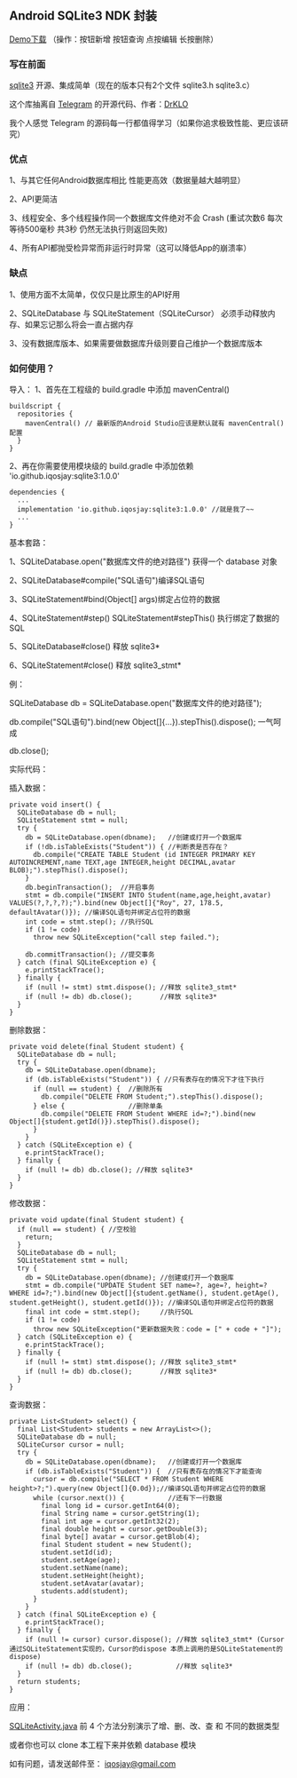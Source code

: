 
## Android SQLite3 NDK 封装

[Demo下载](https://github.com/iqosjay/SQLite3/releases/download/1.0.0/sqlite3_demo_1.0.0.apk)
（操作：按钮新增 按钮查询 点按编辑 长按删除）

### 写在前面 

[sqlite3](https://sqlite.org/index.html) 开源、集成简单（现在的版本只有2个文件 sqlite3.h sqlite3.c）

这个库抽离自 [Telegram](https://github.com/DrKLO/Telegram) 的开源代码、作者：[DrKLO](https://github.com/DrKLO)

我个人感觉 Telegram 的源码每一行都值得学习（如果你追求极致性能、更应该研究）

### 优点

1、与其它任何Android数据库相比 性能更高效（数据量越大越明显）

2、API更简洁

3、线程安全、多个线程操作同一个数据库文件绝对不会 Crash (重试次数6 每次等待500毫秒 共3秒 仍然无法执行则返回失败)

4、所有API都抛受检异常而非运行时异常（这可以降低App的崩溃率）

### 缺点

1、使用方面不太简单，仅仅只是比原生的API好用

2、SQLiteDatabase 与 SQLiteStatement（SQLiteCursor） 必须手动释放内存、如果忘记那么将会一直占据内存

3、没有数据库版本、如果需要做数据库升级则要自己维护一个数据库版本


### 如何使用？

导入：
1、首先在工程级的 build.gradle 中添加 mavenCentral()

```
buildscript {
  repositories {
    mavenCentral() // 最新版的Android Studio应该是默认就有 mavenCentral() 配置
  }
}
```

2、再在你需要使用模块级的 build.gradle 中添加依赖 'io.github.iqosjay:sqlite3:1.0.0'

```
dependencies {
  ...
  implementation 'io.github.iqosjay:sqlite3:1.0.0' //就是我了~~
  ...
}
```

基本套路：

1、SQLiteDatabase.open("数据库文件的绝对路径") 获得一个 database 对象

2、SQLiteDatabase#compile("SQL语句")编译SQL语句

3、SQLiteStatement#bind(Object[] args)绑定占位符的数据

4、SQLiteStatement#step() SQLiteStatement#stepThis() 执行绑定了数据的SQL

5、SQLiteDatabase#close()  释放 sqlite3*

6、SQLiteStatement#close() 释放 sqlite3_stmt*

例：

SQLiteDatabase db = SQLiteDatabase.open("数据库文件的绝对路径");

db.compile("SQL语句").bind(new Object[]{...}).stepThis().dispose(); 一气呵成

db.close();

实际代码：

插入数据：
```
private void insert() {
  SQLiteDatabase db = null;
  SQLiteStatement stmt = null;
  try {
    db = SQLiteDatabase.open(dbname);   //创建或打开一个数据库
    if (!db.isTableExists("Student")) { //判断表是否存在？
      db.compile("CREATE TABLE Student (id INTEGER PRIMARY KEY AUTOINCREMENT,name TEXT,age INTEGER,height DECIMAL,avatar BLOB);").stepThis().dispose();
    }
    db.beginTransaction();  //开启事务
    stmt = db.compile("INSERT INTO Student(name,age,height,avatar) VALUES(?,?,?,?);").bind(new Object[]{"Roy", 27, 178.5, defaultAvatar()}); //编译SQL语句并绑定占位符的数据
    int code = stmt.step(); //执行SQL
    if (1 != code)
      throw new SQLiteException("call step failed.");

    db.commitTransaction(); //提交事务
  } catch (final SQLiteException e) {
    e.printStackTrace();
  } finally {
    if (null != stmt) stmt.dispose(); //释放 sqlite3_stmt*
    if (null != db) db.close();       //释放 sqlite3*
  }
}
```

删除数据：
```
private void delete(final Student student) {
  SQLiteDatabase db = null;
  try {
    db = SQLiteDatabase.open(dbname);
    if (db.isTableExists("Student")) { //只有表存在的情况下才往下执行
      if (null == student) {  //删除所有
        db.compile("DELETE FROM Student;").stepThis().dispose();
      } else {                //删除单条
        db.compile("DELETE FROM Student WHERE id=?;").bind(new Object[]{student.getId()}).stepThis().dispose();
      }
    }
  } catch (SQLiteException e) {
    e.printStackTrace();
  } finally {
    if (null != db) db.close(); //释放 sqlite3*
  }
}
```

修改数据：
```
private void update(final Student student) {
  if (null == student) { //空校验
    return;
  }
  SQLiteDatabase db = null;
  SQLiteStatement stmt = null;
  try {
    db = SQLiteDatabase.open(dbname); //创建或打开一个数据库
    stmt = db.compile("UPDATE Student SET name=?, age=?, height=? WHERE id=?;").bind(new Object[]{student.getName(), student.getAge(), student.getHeight(), student.getId()}); //编译SQL语句并绑定占位符的数据
    final int code = stmt.step();     //执行SQL
    if (1 != code)
      throw new SQLiteException("更新数据失败：code = [" + code + "]");
  } catch (SQLiteException e) {
    e.printStackTrace();
  } finally {
    if (null != stmt) stmt.dispose(); //释放 sqlite3_stmt*
    if (null != db) db.close();       //释放 sqlite3*
  }
}
```

查询数据：
```
private List<Student> select() {
  final List<Student> students = new ArrayList<>();
  SQLiteDatabase db = null;
  SQLiteCursor cursor = null;
  try {
    db = SQLiteDatabase.open(dbname);   //创建或打开一个数据库
    if (db.isTableExists("Student")) {  //只有表存在的情况下才能查询
      cursor = db.compile("SELECT * FROM Student WHERE height>?;").query(new Object[]{0.0d});//编译SQL语句并绑定占位符的数据
      while (cursor.next()) {           //还有下一行数据
        final long id = cursor.getInt64(0);
        final String name = cursor.getString(1);
        final int age = cursor.getInt32(2);
        final double height = cursor.getDouble(3);
        final byte[] avatar = cursor.getBlob(4);
        final Student student = new Student();
        student.setId(id);
        student.setAge(age);
        student.setName(name);
        student.setHeight(height);
        student.setAvatar(avatar);
        students.add(student);
      }
    }
  } catch (final SQLiteException e) {
    e.printStackTrace();
  } finally {
    if (null != cursor) cursor.dispose(); //释放 sqlite3_stmt* (Cursor 通过SQLiteStatement实现的，Cursor的dispose 本质上调用的是SQLiteStatement的dispose)
    if (null != db) db.close();           //释放 sqlite3*
  }
  return students;
}
```

应用：

[SQLiteActivity.java](https://github.com/iqosjay/SQLite3/blob/main/app/src/main/java/com/roy/sqlite3/SQLiteActivity.java) 前 4 个方法分别演示了增、删、改、查 和 不同的数据类型

或者你也可以 clone 本工程下来并依赖 database 模块

如有问题，请发送邮件至： iqosjay@gmail.com
